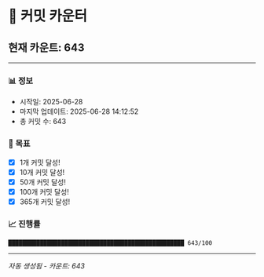 # 🔢 커밋 카운터

## 현재 카운트: 643

---

### 📊 정보
- 시작일: 2025-06-28
- 마지막 업데이트: 2025-06-28 14:12:52
- 총 커밋 수: 643

### 🎯 목표
- [x] 1개 커밋 달성!
- [x] 10개 커밋 달성!
- [x] 50개 커밋 달성!
- [x] 100개 커밋 달성!
- [x] 365개 커밋 달성!

### 📈 진행률
```
██████████████████████████████████████████████████ 643/100
```

---
*자동 생성됨 - 카운트: 643*

